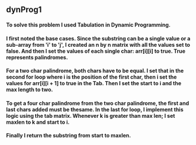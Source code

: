 ## dynProg1

#### To solve this problem I used Tabulation in Dynamic Programming.

#### I first noted the base cases. Since the substring can be a single value or a sub-array from 'i' to 'j', I created an n by n matrix with all the values set to false. And then I set the values of each single char: arr[i][i] to true. True represents palindromes.

#### For a two char palindrome, both chars have to be equal. I set that in the second for loop where i is the position of the first char, then i set the values for arr[i][i + 1] to true in the Tab. Then I set the start to i and the max length to two.

#### To get a four char palindrome from the two char palindrome, the first and last chars added must be thesame. In the last for loop, I implement this logic using the tab matrix. Whenever k is greater than max len; I set maxlen to k and start to i.

#### Finally I return the substring from start to maxlen.
